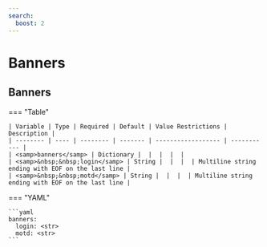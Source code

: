 ```yaml
---
search:
  boost: 2
---
```


# Banners
## Banners



=== "Table"

    | Variable | Type | Required | Default | Value Restrictions | Description |
    | -------- | ---- | -------- | ------- | ------------------ | ----------- |
    | <samp>banners</samp> | Dictionary |  |  |  |  |
    | <samp>&nbsp;&nbsp;login</samp> | String |  |  |  | Multiline string ending with EOF on the last line |
    | <samp>&nbsp;&nbsp;motd</samp> | String |  |  |  | Multiline string ending with EOF on the last line |

=== "YAML"

    ```yaml
    banners:
      login: <str>
      motd: <str>
    ```
